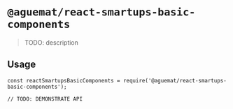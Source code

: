 # `@aguemat/react-smartups-basic-components`

> TODO: description

## Usage

```
const reactSmartupsBasicComponents = require('@aguemat/react-smartups-basic-components');

// TODO: DEMONSTRATE API
```
